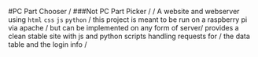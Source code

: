#PC Part Chooser /
###Not PC Part Picker
/
/
A website and webserver using `html` `css` `js` `python` /
this project is meant to be run on a raspberry pi via apache /
but can be implemented on any form of server/
provides a clean stable site with js and python scripts handling requests for /
the data table and the login info /

